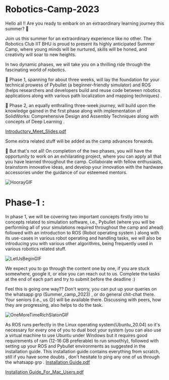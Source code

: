 # Robotics-Camp-2023

Hello all !! Are you ready to embark on an extraordinary learning journey this summer? 🥵

Join us this summer for an extraordinary experience like no other. The Robotics Club IIT BHU is proud to present its highly anticipated Summer Camp, where young minds will be nurtured, skills will be honed, and creativity will soar to new heights.

In two dynamic phases, we will take you on a thrilling ride through the fascinating world of robotics. 

🤖 Phase 1, spanning for about three weeks, will lay the foundation for your technical prowess of Pybullet (a beginner-friendly simulator) and ROS (helps researchers and developers build and reuse code between robotics applications along with various path localization and mapping techniques) .

🤖 Phase 2, an equally enthralling three-week journey, will build upon the knowledge gained in the first phase along with implementation of SolidWorks: Comprehensive Design and Assembly Techniques along with concepts of Deep Learning . 

[Introductory_Meet_Slides.pdf](https://github.com/Robotics-Club-IIT-BHU/Robotics-Camp-2023/blob/main/Robotics%20Summer%20Camp%202023%20%20(1).pdf)

Some extra related stuff will be added as the camp advances forwards.

🎯 But that's not all! On completion of the two phases, you will have the opportunity to work on an exhilarating project, where you can apply all that you have learned throughout the camp. Collaborate with fellow enthusiasts, brainstorm innovative ideas, and develop your innovation with the hardware accessories under the guidance of our esteemed mentors.
  
![HoorayGIF](https://github.com/Robotics-Club-IIT-BHU/Robotics-Camp-2023/assets/100301165/3548e751-e475-437d-8c6f-0bd432eb3846)

# Phase-1 :

In phase 1, we will be covering two important concepts firstly intro to concepts related to simulation software, i.e., Pybullet (where you will be performing all of your simulations required throughout the camp and ahead) followed with an introduction to ROS (Robot operating system ) along with its use-cases in various robot operating and handling tasks, we will also be introducing you with various other algorithms, being frequently used in various robotics related stuff.

![LetUsBeginGIF](https://github.com/Robotics-Club-IIT-BHU/Robotics-Camp-2023/assets/100301165/b3e1710b-37ca-4b20-aeb5-512a3cd2c475)

We expect you to go through the content one by one, if you are stuck somewhere, google it, or else you can reach out to us. Complete the tasks at the end of each part and try to submit before the deadline :)

Feel this is going one way?? Don't worry, you can put up your queries on the whatsapp grp (Summer_camp_2023) , or do general chit-chat there. Your seniors (i.e., us 😌) will be available there. Discussing with peers, how they are progressing, also helps to do the task.

![OneMoreTimeRichSlatonGIF](https://github.com/Robotics-Club-IIT-BHU/Robotics-Camp-2023/assets/100301165/41ea63e2-87a7-4ee2-b3e7-a17e188bd238)

As ROS runs perfectly in the Linux operating system(Ubuntu_20.04) so it's necessary for every one of you to dual boot your system (you can also use a virtual machine to use Ubuntu under Windows but it requires good requirements of ram (12-16 GB preferable) to run smoothly), followed with setting up your ROS and Pybullet environments as suggested in the installation guide. This installation guide contains everything from scratch, still if you have some doubts , don't hesitate to ping any one of us through the whatsapp grp . 
[Installation Guide.pdf](https://github.com/Robotics-Club-IIT-BHU/Robotics-Camp-2023/blob/main/Installation%20Guide%20(1).pdf)

[Installation Guide_For_Mac_Users.pdf](https://github.com/Robotics-Club-IIT-BHU/Robotics-Camp-2023/blob/main/Installation%20Guide%20(1).pdf)
